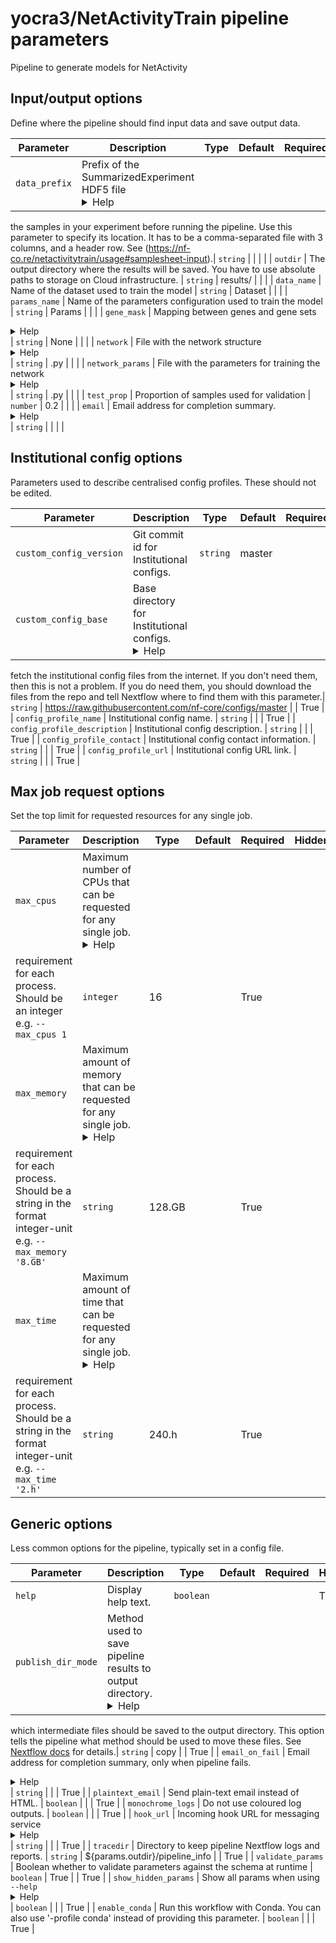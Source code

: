 # yocra3/NetActivityTrain pipeline parameters

Pipeline to generate models for NetActivity

## Input/output options

Define where the pipeline should find input data and save output data.

| Parameter | Description | Type | Default | Required | Hidden |
|-----------|-----------|-----------|-----------|-----------|-----------|
| `data_prefix` | Prefix of the SummarizedExperiment HDF5 file <details><summary>Help</summary><small>You will need to create a design file with information about 
the samples in your experiment before running the pipeline. Use this parameter to specify its location. It has to be a comma-separated file with 3 columns, and a 
header row. See (https://nf-co.re/netactivitytrain/usage#samplesheet-input).</small></details>| `string` |  |  |  |
| `outdir` | The output directory where the results will be saved. You have to use absolute paths to storage on Cloud infrastructure. | `string` | results/ |  |  |
| `data_name` | Name of the dataset used to train the model | `string` | Dataset |  |  |
| `params_name` | Name of the parameters configuration used to train the model | `string` | Params |  |  |
| `gene_mask` | Mapping between genes and gene sets <details><summary>Help</summary><small>File in tabular format with the mapping between genes and gene sets. It 
should contain two columns: Gene and GeneSetID. Gene should correspond to genes identifiers used in the input SummarizedExperiments (rownames of the 
object).</small></details>| `string` | None |  |  |
| `network` | File with the network structure <details><summary>Help</summary><small>This file should be a python script containing the network definition using 
Keras. The script should contain a function that will be loaded during training. Test data contains an example file.</small></details>| `string` | .py |  |  |
| `network_params` | File with the parameters for training the network <details><summary>Help</summary><small>This file is a python file with the parameters 
required to train the network. Each parameter can be defined as an independent variable matching the names used in the network file. </small></details>| `string` | 
.py |  |  |
| `test_prop` | Proportion of samples used for validation | `number` | 0.2 |  |  |
| `email` | Email address for completion summary. <details><summary>Help</summary><small>Set this parameter to your e-mail address to get a summary e-mail with 
details of the run sent to you when the workflow exits. If set in your user config file (`~/.nextflow/config`) then you don't need to specify this on the command 
line for every run.</small></details>| `string` |  |  |  |

## Institutional config options

Parameters used to describe centralised config profiles. These should not be edited.

| Parameter | Description | Type | Default | Required | Hidden |
|-----------|-----------|-----------|-----------|-----------|-----------|
| `custom_config_version` | Git commit id for Institutional configs. | `string` | master |  | True |
| `custom_config_base` | Base directory for Institutional configs. <details><summary>Help</summary><small>If you're running offline, Nextflow will not be able to 
fetch the institutional config files from the internet. If you don't need them, then this is not a problem. If you do need them, you should download the files from 
the repo and tell Nextflow where to find them with this parameter.</small></details>| `string` | https://raw.githubusercontent.com/nf-core/configs/master |  | True 
|
| `config_profile_name` | Institutional config name. | `string` |  |  | True |
| `config_profile_description` | Institutional config description. | `string` |  |  | True |
| `config_profile_contact` | Institutional config contact information. | `string` |  |  | True |
| `config_profile_url` | Institutional config URL link. | `string` |  |  | True |

## Max job request options

Set the top limit for requested resources for any single job.

| Parameter | Description | Type | Default | Required | Hidden |
|-----------|-----------|-----------|-----------|-----------|-----------|
| `max_cpus` | Maximum number of CPUs that can be requested for any single job. <details><summary>Help</summary><small>Use to set an upper-limit for the CPU 
requirement for each process. Should be an integer e.g. `--max_cpus 1`</small></details>| `integer` | 16 |  | True |
| `max_memory` | Maximum amount of memory that can be requested for any single job. <details><summary>Help</summary><small>Use to set an upper-limit for the memory 
requirement for each process. Should be a string in the format integer-unit e.g. `--max_memory '8.GB'`</small></details>| `string` | 128.GB |  | True |
| `max_time` | Maximum amount of time that can be requested for any single job. <details><summary>Help</summary><small>Use to set an upper-limit for the time 
requirement for each process. Should be a string in the format integer-unit e.g. `--max_time '2.h'`</small></details>| `string` | 240.h |  | True |

## Generic options

Less common options for the pipeline, typically set in a config file.

| Parameter | Description | Type | Default | Required | Hidden |
|-----------|-----------|-----------|-----------|-----------|-----------|
| `help` | Display help text. | `boolean` |  |  | True |
| `publish_dir_mode` | Method used to save pipeline results to output directory. <details><summary>Help</summary><small>The Nextflow `publishDir` option specifies 
which intermediate files should be saved to the output directory. This option tells the pipeline what method should be used to move these files. See [Nextflow 
docs](https://www.nextflow.io/docs/latest/process.html#publishdir) for details.</small></details>| `string` | copy |  | True |
| `email_on_fail` | Email address for completion summary, only when pipeline fails. <details><summary>Help</summary><small>An email address to send a summary email 
to when the pipeline is completed - ONLY sent if the pipeline does not exit successfully.</small></details>| `string` |  |  | True |
| `plaintext_email` | Send plain-text email instead of HTML. | `boolean` |  |  | True |
| `monochrome_logs` | Do not use coloured log outputs. | `boolean` |  |  | True |
| `hook_url` | Incoming hook URL for messaging service <details><summary>Help</summary><small>Incoming hook URL for messaging service. Currently, only MS Teams is 
supported.</small></details>| `string` |  |  | True |
| `tracedir` | Directory to keep pipeline Nextflow logs and reports. | `string` | ${params.outdir}/pipeline_info |  | True |
| `validate_params` | Boolean whether to validate parameters against the schema at runtime | `boolean` | True |  | True |
| `show_hidden_params` | Show all params when using `--help` <details><summary>Help</summary><small>By default, parameters set as _hidden_ in the schema are not 
shown on the command line when a user runs with `--help`. Specifying this option will tell the pipeline to show all parameters.</small></details>| `boolean` |  |  |
True |
| `enable_conda` | Run this workflow with Conda. You can also use '-profile conda' instead of providing this parameter. | `boolean` |  |  | True |

